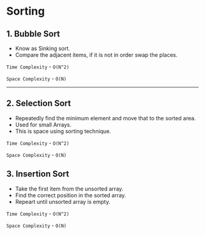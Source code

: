 # Sorting

## 1. Bubble Sort

- Know as Sinking sort.
- Compare the adjacent items, if it is not in order swap the places.

`Time Complexity` - `O(N^2)`

`Space Complexity` - `O(N)`

--- 

## 2. Selection Sort

- Repeatedly find the minimum element and move that to the sorted area.
- Used for small Arrays.
- This is space using sorting technique.

`Time Complexity` - `O(N^2)`

`Space Complexity` - `O(N)`

## 3. Insertion Sort

- Take the first item from the unsorted array. 
- Find the correct position in the sorted array.
- Repeart until unsorted array is empty.

`Time Complexity` - `O(N^2)`

`Space Complexity` - `O(N)`